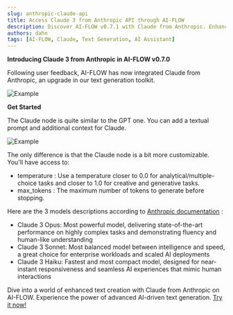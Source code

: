 ```yaml
---
slug: anthropic-claude-api
title: Access Claude 3 from Anthropic API through AI-FLOW
description: Discover AI-FLOW v0.7.1 with Claude from Anthropic. Enhance your text generation with customizable settings and advanced AI models. Try it now!
authors: dahn
tags: [AI-FLOW, Claude, Text Generation, AI Assistant]
---
```


<head>
  <meta name="description" content="Discover AI-FLOW v0.7.1 with Claude from Anthropic. Generate detailed text responses that match your queries and explore new creative possibilities. Try it now!"/>
  <meta name="twitter:card" content="summary_large_image"/>
  <meta name="twitter:title" content="Claude from Anthropic now available in AI-FLOW" /> 
  <meta name="twitter:description" content="AI-FLOW has now integrated Claude from Anthropic, an upgrade in our text generation toolkit." />
  <meta name="twitter:creator" content="@AIFlowApp"/>
  <meta name="twitter:image" content="https://docs.ai-flow.net/img/blog-card-images/blog-claude.png"/>
  <meta name="twitter:image:alt" content="AI-FLOW has now integrated Claude from Anthropic, an upgrade in our text generation toolkit."/>
  <meta property="og:image" content="https://docs.ai-flow.net/img/blog-card-images/blog-claude.png" data-rh="true"/>
</head>

**Introducing Claude 3 from Anthropic in AI-FLOW v0.7.0**

Following user feedback, AI-FLOW has now integrated Claude from Anthropic, an upgrade in our text generation toolkit.

![Example](/img/blog-images/claude-1.png)

**Get Started**

The Claude node is quite similar to the GPT one. You can add a textual prompt and additional context for Claude.

![Example](/img/blog-images/claude-2.png)

The only difference is that the Claude node is a bit more customizable. You'll have access to:

- temperature : Use a temperature closer to 0.0 for analytical/multiple-choice tasks and closer to 1.0 for creative and generative tasks.
- max_tokens : The maximum number of tokens to generate before stopping.

Here are the 3 models descriptions according to [Anthropic documentation](https://docs.anthropic.com/en/docs/models-overview) :

- Claude 3 Opus: Most powerful model, delivering state-of-the-art performance on highly complex tasks and demonstrating fluency and human-like understanding
- Claude 3 Sonnet: Most balanced model between intelligence and speed, a great choice for enterprise workloads and scaled AI deployments
- Claude 3 Haiku: Fastest and most compact model, designed for near-instant responsiveness and seamless AI experiences that mimic human interactions

Dive into a world of enhanced text creation with Claude from Anthropic on AI-FLOW. Experience the power of advanced AI-driven text generation. [Try it now!](https://app.ai-flow.net)
